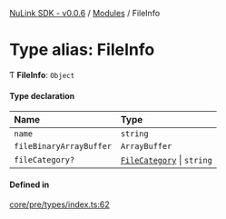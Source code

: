 [NuLink SDK - v0.0.6](../README.md) / [Modules](../modules.md) / FileInfo

# Type alias: FileInfo

Ƭ **FileInfo**: `Object`

#### Type declaration

| Name | Type |
| :------ | :------ |
| `name` | `string` |
| `fileBinaryArrayBuffer` | `ArrayBuffer` |
| `fileCategory?` | [`FileCategory`](../enums/FileCategory.md) \| `string` |

#### Defined in

[core/pre/types/index.ts:62](https://github.com/NuLink-network/nulink-sdk/blob/541ac45/src/core/pre/types/index.ts#L62)
